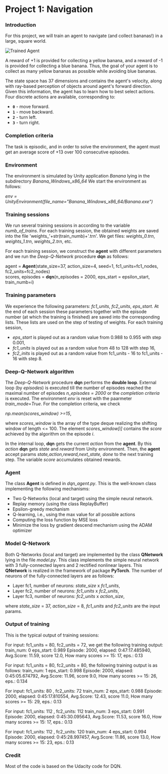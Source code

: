 [//]: # (Image References)

[image1]: https://user-images.githubusercontent.com/10624937/42135619-d90f2f28-7d12-11e8-8823-82b970a54d7e.gif 
"Trained Agent"

# Project 1: Navigation

### Introduction

For this project, we will train an agent to navigate (and collect bananas!) in a large, square world.  

![Trained Agent][image1]

A reward of +1 is provided for collecting a yellow banana, and a reward of -1 is provided for collecting 
a blue banana.  Thus, the goal of your agent is to collect as many yellow bananas as possible while 
avoiding blue bananas.  

The state space has 37 dimensions and contains the agent's velocity, along with ray-based perception of objects around agent's forward direction.  Given this information, the agent has to learn how to best select actions.  Four discrete actions are available, corresponding to:
- **`0`** - move forward.
- **`1`** - move backward.
- **`2`** - turn left.
- **`3`** - turn right.

### Completion criteria

The task is episodic, and in order to solve the environment, the agent must get an average score of +13 
over 100 consecutive episodes.

### Environment

The environment is simulated by Unity application _Banana_ lying in the subdirectory _Banana_Windows_x86_64_
We start the environment as follows:

_env = UnityEnvironment(file_name="Banana_Windows_x86_64/Banana.exe")_

### Training sessions

We run several training sessions in according  to the variable _numb_of_trains_.
For each training session, the obtained weights are saved into the file 'weights_'+str(train_numb)+'.trn'.
We get files: _weights_0.trn_,  _weights_1.trn_,  _weights_2.trn_,  etc.

For each training session, we construct the **agent** with different parameters
and we run the *Deep-Q-Network* procedure **dqn** as follows:

  agent = **Agent**(state_size=37, action_size=4, seed=1, fc1_units=fc1_nodes, fc2_units=fc2_nodes)       
  scores, episodes = **dqn**(n_episodes = 2000, eps_start = epsilon_start, train_numb=i)  
  
### Training parameters

We experience the following parameters:  _fc1_units_, _fc2_units_,  _eps_start_.
At the end of each session these parameters together with the episode number (at which the training is finished) 
are saved into the corresponding lists. These lists are used on the step of testing of weights.
For each training session, 
 * _eps_start_ is played out as a random value from 0.988 to 0.955 with step 0.001, 
 * _fc1_units_ is played out as a random value from 48 to 128 with step 16,
 * _fc2_inits_ is played out as a random value from fc1_units - 16 to fc1_units - 16 with step 8.

### Deep-Q-Network algorithm

The _Deep-Q-Network_ procedure **dqn** performs the **double loop**. 
External loop (by _episodes_) is executed till the number of episodes reached the maximal number 
of episodes _n_episodes = 2000_ or the _completion criteria_ is executed.
The environment _env_  is reset with the paarmeter _train_mode_=_True_.
For the completion criteria, we check  

  _np.mean(scores_window) >=15_,  

where _scores_window_ is the array of the type deque realizing  the shifting window of length <= 100.
The element _scores_window[i]_ contains the _score_ achieved by the algorithm on the episode _i_.


In the internal loop,  **dqn** gets the current _action_ from the **agent**.
By this _action_ **dqn** gets _state_ and _reward_ from Unity environment.
Then, the **agent** accept params _state,action,reward,next_state, done_
to the next training step. The variable _score_ accumulates obtained rewards.

### Agent

The class **Agent** is defined in _dqn_agent.py_. This is the well-known class implementing 
the following mechanisms:

* Two Q-Networks (local and target) using the simple neural network.
* Replay memory (using the class ReplayBuffer)
* Epsilon-greedy mechanism
* Q-learning, i.e., using the max value for all possible actions
* Computing the loss function by MSE loss
* Minimize the loss by gradient descend mechanism using the ADAM optimizer

### Model Q-Network

Both Q-Networks (local and target) are implemented by the class
**QNetwork** lying in the file _model.py_. This class implements the simple
neural network with 3 fully-connected layers and 2 
rectified nonlinear layers. This **QNetwork** is realized in the framework 
of package **PyTorch**. The number of neurons of the fully-connected layers are 
as follows:

 * Layer fc1,  number of neurons: _state_size_ x _fc1_units_, 
 * Layer fc2,  number of neurons: _fc1_units_ x _fc2_units_,
 * Layer fc3,  number of neurons: _fc2_units_ x _action_size_,
 
where _state_size_ = 37, _action_size_ = 8, _fc1_units_ and _fc2_units_
are the input params.
 
### Output of training

This is the typical output of training sessions:

For input: fc1_units = 80, fc2_units = 72, we get the following training output:
train_num: 0 eps_start: 0.989 Episode: 2000, elapsed: 0:47:17.485940, Avg.Score: 11.59, score 12.0, How many scores >= 15: 17, eps.: 0.13

For input: fc1_units = 80, fc2_units = 80, the following training output is as follows: train_num: 1 eps_start: 0.998 Episode: 2000, elapsed: 0:45:05.674792, Avg.Score: 11.96, score 9.0, How many scores >= 15: 26, eps.: 0.134

For input: fc1_units: 80 , fc2_units: 72 train_num: 2 eps_start: 0.988 Episode: 2000, elapsed: 0:45:17.810554, Avg.Score: 12.43, score 11.0, How many scores >= 15: 29, eps.: 0.13

For input: fc1_units: 112 , fc2_units: 112 train_num: 3 eps_start: 0.991 Episode: 2000, elapsed: 0:45:30.095643, Avg.Score: 11.53, score 16.0, How many scores >= 15: 17, eps.: 0.13

For input: fc1_units: 112 , fc2_units: 120 train_num: 4 eps_start: 0.994 Episode: 2000, elapsed: 0:45:28.997457, Avg.Score: 11.86, score 13.0, How many scores >= 15: 23, eps.: 0.13


### Credit

Most of the code is based on the Udacity code for DQN.
